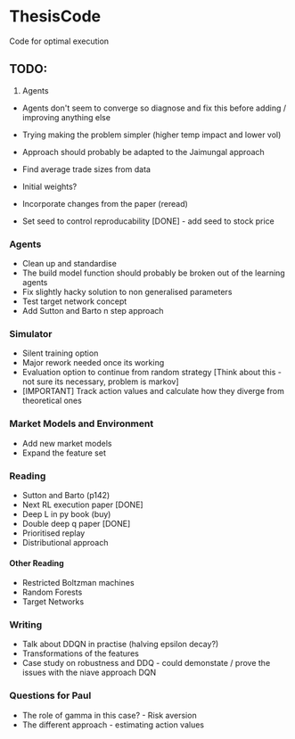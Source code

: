 # ThesisCode
Code for optimal execution



## TODO:

1) Agents 
- Agents don't seem to converge so diagnose and fix this before adding / improving anything else
- Trying making the problem simpler (higher temp impact and lower vol)
- Approach should probably be adapted to the Jaimungal approach

- Find average trade sizes from data
- Initial weights?
- Incorporate changes from the paper (reread)
- Set seed to control reproducability [DONE] - add seed to stock price

### Agents
- Clean up and standardise
- The build model function should probably be broken out of the learning agents
- Fix slightly hacky solution to non generalised parameters
- Test target network concept
- Add Sutton and Barto n step approach

### Simulator
- Silent training option
- Major rework needed once its working
- Evaluation option to continue from random strategy [Think about this - not sure its necessary, problem is markov]
- [IMPORTANT] Track action values and calculate how they diverge from theoretical ones

### Market Models and Environment
- Add new market models
- Expand the feature set

### Reading
- Sutton and Barto (p142)
- Next RL execution paper [DONE]
- Deep L in py book (buy)
- Double deep q paper [DONE]
- Prioritised replay
- Distributional approach


#### Other Reading
- Restricted Boltzman machines
- Random Forests
- Target Networks

### Writing
- Talk about DDQN in practise (halving epsilon decay?)
- Transformations of the features
- Case study on robustness and DDQ - could demonstate / prove the issues with the niave approach DQN

### Questions for Paul
- The role of gamma in this case? - Risk aversion
- The different approach - estimating action values


